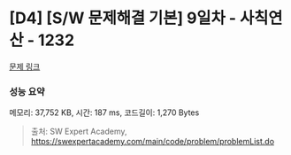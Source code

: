 # [D4] [S/W 문제해결 기본] 9일차 - 사칙연산 - 1232 

[문제 링크](https://swexpertacademy.com/main/code/problem/problemDetail.do?contestProbId=AV141J8KAIcCFAYD) 

### 성능 요약

메모리: 37,752 KB, 시간: 187 ms, 코드길이: 1,270 Bytes



> 출처: SW Expert Academy, https://swexpertacademy.com/main/code/problem/problemList.do